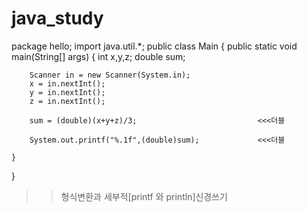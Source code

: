 # java_study
package hello;
import java.util.*;
public class Main {
	public static void main(String[] args) {
		int x,y,z;
		double sum;
		
		Scanner in = new Scanner(System.in);
		x = in.nextInt();
		y = in.nextInt();
		z = in.nextInt();
		
		sum = (double)(x+y+z)/3;                           <<<더블
		
 		System.out.printf("%.1f",(double)sum);             <<<더블
	 	
	}

}


>>형식변환과 세부적[printf 와 println]신경쓰기
